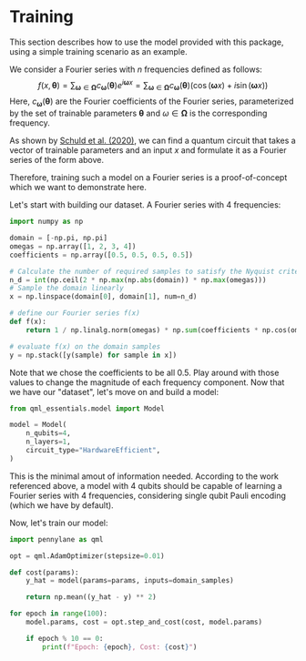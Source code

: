 # Training

This section describes how to use the model provided with this package, using a simple training scenario as an example.

We consider a Fourier series with $n$ frequencies defined as follows:
$$
f(x, \boldsymbol{\theta})=\sum_{\boldsymbol{\omega} \in \boldsymbol{\Omega}} c_{\boldsymbol{\omega}}(\boldsymbol{\theta}) e^{i \boldsymbol{\omega} x}=\sum_{\boldsymbol{\omega} \in \boldsymbol{\Omega}} c_{\boldsymbol{\omega}}(\boldsymbol{\theta}) \left(\cos(\boldsymbol{\omega} x) + i \sin(\boldsymbol{\omega} x)\right)
$$
Here, $c_{\boldsymbol{\omega}}(\boldsymbol{\theta})$ are the Fourier coefficients of the Fourier series, parameterized by the set of trainable parameters $\boldsymbol{\theta}$ and $\omega \in \boldsymbol{\Omega}$ is the corresponding frequency.

As shown by [Schuld et al. (2020)](https://arxiv.org/abs/2008.08605), we can find a quantum circuit that takes a vector of trainable parameters and an input $x$ and formulate it as a Fourier series of the form above.

Therefore, training such a model on a Fourier series is a proof-of-concept which we want to demonstrate here.

Let's start with building our dataset. A Fourier series with $4$ frequencies:
```python
import numpy as np

domain = [-np.pi, np.pi]
omegas = np.array([1, 2, 3, 4])
coefficients = np.array([0.5, 0.5, 0.5, 0.5])

# Calculate the number of required samples to satisfy the Nyquist criterium
n_d = int(np.ceil(2 * np.max(np.abs(domain)) * np.max(omegas)))
# Sample the domain linearly
x = np.linspace(domain[0], domain[1], num=n_d)

# define our Fourier series f(x)
def f(x):
    return 1 / np.linalg.norm(omegas) * np.sum(coefficients * np.cos(omegas.T * x))

# evaluate f(x) on the domain samples
y = np.stack([y(sample) for sample in x])
```

Note that we chose the coefficients to be all $0.5$. Play around with those values to change the magnitude of each frequency component.
Now that we have our "dataset", let's move on and build a model:
```python
from qml_essentials.model import Model

model = Model(
    n_qubits=4,
    n_layers=1,
    circuit_type="HardwareEfficient",
)
```

This is the minimal amout of information needed. According to the work referenced above, a model with $4$ qubits should be capable of learning a Fourier series with $4$ frequencies, considering single qubit Pauli encoding (which we have by default).

Now, let's train our model:
```python
import pennylane as qml

opt = qml.AdamOptimizer(stepsize=0.01)

def cost(params):
    y_hat = model(params=params, inputs=domain_samples)

    return np.mean((y_hat - y) ** 2)

for epoch in range(100):
    model.params, cost = opt.step_and_cost(cost, model.params)

    if epoch % 10 == 0:
        print(f"Epoch: {epoch}, Cost: {cost}")
```